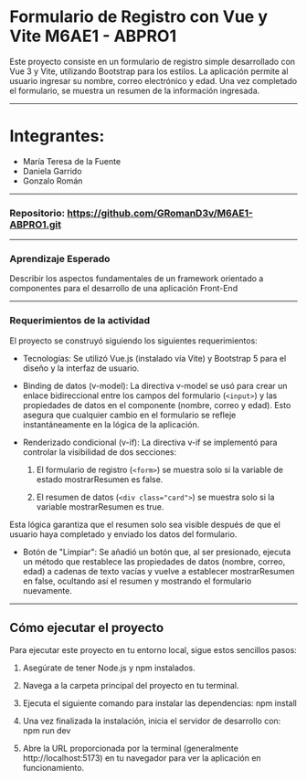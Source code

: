 # Formulario de Registro con Vue y Vite M6AE1 - ABPRO1
Este proyecto consiste en un formulario de registro simple desarrollado con Vue 3 y Vite, utilizando Bootstrap para los estilos. La aplicación permite al usuario ingresar su nombre, correo electrónico y edad. Una vez completado el formulario, se muestra un resumen de la información ingresada.

---
# Integrantes:
- María Teresa de la Fuente
- Daniela Garrido
- Gonzalo Román 
---
### Repositorio: https://github.com/GRomanD3v/M6AE1-ABPRO1.git

---
### Aprendizaje Esperado
Describir los aspectos fundamentales de un framework orientado a
componentes para el desarrollo de una aplicación Front-End

---

### Requerimientos de la actividad
El proyecto se construyó siguiendo los siguientes requerimientos:

- Tecnologías: Se utilizó Vue.js (instalado vía Vite) y Bootstrap 5 para el diseño y la interfaz de usuario.

- Binding de datos (v-model): La directiva v-model se usó para crear un enlace bidireccional entre los campos del formulario (```<input>```) y las propiedades de datos en el componente (nombre, correo y edad). Esto asegura que cualquier cambio en el formulario se refleje instantáneamente en la lógica de la aplicación.

- Renderizado condicional (v-if): La directiva v-if se implementó para controlar la visibilidad de dos secciones:

  1. El formulario de registro (```<form>```) se muestra solo si la variable de estado mostrarResumen es false.

  2. El resumen de datos (```<div class="card">```) se muestra solo si la variable mostrarResumen es true.

Esta lógica garantiza que el resumen solo sea visible después de que el usuario haya completado y enviado los datos del formulario.

- Botón de "Limpiar": Se añadió un botón que, al ser presionado, ejecuta un método que restablece las propiedades de datos (nombre, correo, edad) a cadenas de texto vacías y vuelve a establecer mostrarResumen en false, ocultando así el resumen y mostrando el formulario nuevamente.

---

## Cómo ejecutar el proyecto
Para ejecutar este proyecto en tu entorno local, sigue estos sencillos pasos:

1. Asegúrate de tener Node.js y npm instalados.

2. Navega a la carpeta principal del proyecto en tu terminal.

3. Ejecuta el siguiente comando para instalar las dependencias:
npm install

4. Una vez finalizada la instalación, inicia el servidor de desarrollo con:
npm run dev

5. Abre la URL proporcionada por la terminal (generalmente http://localhost:5173) en tu navegador para ver la aplicación en funcionamiento.